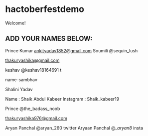 # hactoberfestdemo
Welcome! 
## ADD YOUR NAMES BELOW:
Prince Kumar
ankityadav1852@gmail.com
Soumili @sequin_lush

thakuryashika@gmail.com


keshav @keshav18164691 t


name-sambhav


Shalini Yadav


Name : Shaik Abdul Kabeer
Instagram : Shaik_kabeer19


Prince @the_badass_noob


thakuryashika976@gmail.com

Aryan Panchal @aryan_260  twitter
Aryaan Panchal @__aryan8_ insta

